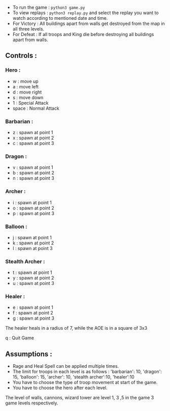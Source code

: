 - To run the game : `python3 game.py`
- To view replays : `python3 replay.py`  and select the replay you want to watch according to mentioned date and time.
- For Victory : All buildings apart from walls get destroyed from the map in all three levels.
- For Defeat : If all troops and King die before destroying all buildings apart from walls.

## Controls :

### Hero :

- w : move up
- a : move left
- d : move right
- s : move down
- 1 : Special Attack
- space : Normal Attack

### Barbarian :

- z : spawn at point 1
- x : spawn at point 2
- c : spawn at point 3

### Dragon :

- v : spawn at point 1
- b : spawn at point 2
- n : spawn at point 3

### Archer :

- i : spawn at point 1
- o : spawn at point 2
- p : spawn at point 3

### Balloon :

- j : spawn at point 1
- k : spawn at point 2
- l : spawn at point 3

### Stealth Archer :

- t : spawn at point 1
- y : spawn at point 2
- u : spawn at point 3

### Healer :

- e : spawn at point 1
- f : spawn at point 2
- g : spawn at point 3

The healer heals in a radius of 7, while the AOE is in a square of 3x3

q : Quit Game

## Assumptions :

- Rage and Heal Spell can be applied multiple times.
- The limit for troops in each level is as follows :
    'barbarian': 10,
    'dragon': 15,
    'balloon': 15,
    'archer': 10,
    'stealth archer':10,
    'healer':10
- You have to choose the type of troop movement at start of the game.
- You have to choose the hero after each level.

The level of walls, cannons, wizard tower are level 1, 3 ,5 in the game 3 game levels respectively.
